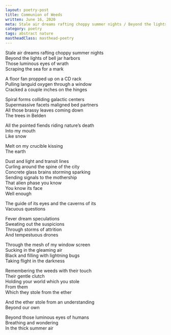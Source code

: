 ```yaml
---
layout: poetry-post
title: Communion of Weeds
written: June 16, 2020
meta: Stale air dreams rafting choppy summer nights / Beyond the lights of bell jar harbors / Those luminous eyes of wrath
category: poetry
tags: abstract nature
mastheadClass: masthead-poetry
---
```


Stale air dreams rafting choppy summer nights <br>
Beyond the lights of bell jar harbors <br>
Those luminous eyes of wrath <br>
Scraping the sea for a mark

A floor fan propped up on a CD rack <br>
Pulling languid oxygen through a window <br>
Cracked a couple inches on the hinges

Spiral forms colliding galactic centers <br>
Supermassive facets maligned bed partners <br>
All those brassy leaves coming down <br>
The trees in Belden

All the pointed fiends riding nature’s death <br>
Into my mouth <br>
Like snow

Melt on my crucible kissing <br>
The earth

Dust and light and transit lines <br>
Curling around the spine of the city <br>
Concrete glass brains storming sparking <br>
Sending signals to the mothership <br>
That alien phase you know <br>
You know its face <br>
Well enough

The guide of its eyes and the caverns of its <br>
Vacuous questions

Fever dream speculations <br>
Sweating out the suspicions <br>
Through storms of attrition <br>
And tempestuous drones

Through the mesh of my window screen <br>
Sucking in the gleaming air <br>
Black and filling with lightning bugs <br>
Taking flight in the darkness

Remembering the weeds with their touch <br>
Their gentle clutch <br>
Holding your world which you stole <br>
From them <br>
Which they stole from the ether

And the ether stole from an understanding <br>
Beyond our own

Beyond those luminous eyes of humans <br>
Breathing and wondering <br>
In the thick summer air
